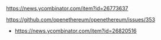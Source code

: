 

https://news.ycombinator.com/item?id=26773637

https://github.com/openethereum/openethereum/issues/353
* https://news.ycombinator.com/item?id=26820516
